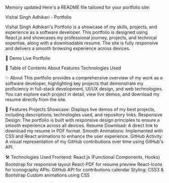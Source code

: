 
Memory updated
Here's a README file tailored for your portfolio site:

Vishal Singh Adhikari - Portfolio

Vishal Singh Adhikari's Portfolio is a showcase of my skills, projects, and experience as a software developer. This portfolio is designed using React.js and showcases my professional journey, projects, and technical expertise, along with a downloadable resume. The site is fully responsive and delivers a smooth browsing experience across devices.

🚀 Demo
Live Portfolio

📜 Table of Contents
About
Features
Technologies Used

✨ About
This portfolio provides a comprehensive overview of my work as a software developer, highlighting key projects that demonstrate my proficiency in full-stack development, UI/UX design, and web technologies. You can explore each project in detail, view live demos, and download my resume directly from the site.

🌟 Features
Projects Showcase: Displays live demos of my best projects, including descriptions, technologies used, and repository links.
Responsive Design: The portfolio is built with responsive design principles to ensure a smooth experience across all devices.
Resume Download: A direct link to download my resume in PDF format.
Smooth Animations: Implemented with CSS and React animations to enhance the user experience.
GitHub Activity: A visual representation of my GitHub contributions over time using GitHub's API.

🛠️ Technologies Used
Frontend:
React.js (Functional Components, Hooks)
Bootstrap for responsive layout
React-PDF for resume preview
React-Icons for iconography
APIs:
GitHub API for contributions calendar
Styling:
CSS3 & Bootstrap
Custom animations using CSS
